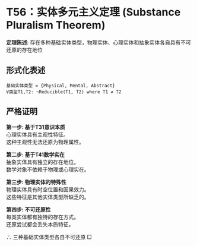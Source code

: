 # T56：实体多元主义定理 (Substance Pluralism Theorem)  

**定理陈述**: 存在多种基础实体类型，物理实体、心理实体和抽象实体各自具有不可还原的存在地位  

## 形式化表述  
```  
基础实体类型 = {Physical, Mental, Abstract}  
∀类型T1,T2: ¬Reducible(T1, T2) where T1 ≠ T2  
```  

## 严格证明  

**第一步: 基于T31意识本质**  
心理实体具有主观性特征。  
这种主观性无法还原为物理属性。  

**第二步: 基于T41数学实在**  
抽象实体具有独立的存在地位。  
数学对象不依赖于物理或心理实在。  

**第三步: 物理实体的特殊性**  
物理实体具有时空位置和因果效力。  
这些特征是其他实体类型所缺乏的。  

**第四步: 不可还原性**  
每类实体都有独特的存在方式。  
还原尝试都会丢失本质特征。  

∴ 三种基础实体类型各自不可还原 □  